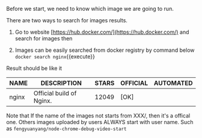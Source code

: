 Before we start, we need to know which image we are going to run.

There are two ways to search for images results.

1. Go to website [https://hub.docker.com/](https://hub.docker.com/)
and search for images then

2. Images can be easily searched from docker registry by command below
`docker search nginx`{{execute}}


Result should be like it

| NAME  | DESCRIPTION              | STARS | OFFICIAL  | AUTOMATED |
|-------|--------------------------|-------|-----------|-----------|
| nginx | Official build of Nginx. | 12049 | [OK]      |           |

Note that 
If the name of the images not starts from XXX/, then it's a offical one.
Others images uploaded by users ALWAYS start with user name.
Such as `fengyuanyang/node-chrome-debug-video-start`
